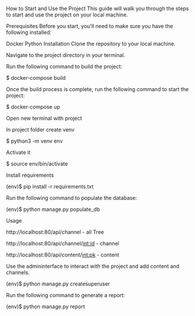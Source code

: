 How to Start and Use the Project
This guide will walk you through the steps to start and use the project on your local machine.

Prerequisites
Before you start, you'll need to make sure you have the following installed:

Docker
Python
Installation
Clone the repository to your local machine.

Navigate to the project directory in your terminal.

Run the following command to build the project:


$ docker-compose build 

Once the build process is complete, run the following command to start the project:

$ docker-compose up

Open new terminal with project

In project folder create venv

$ python3 -m venv env

Activate it

$ source env/bin/activate

Install requirements

(env)$ pip install -r requirements.txt

Run the following command to populate the database:

(env)$ python manage.py populate_db

Usage

http://localhost:80/api/channel           - all Tree

http://localhost:80/api/channel/<int:id>  - channel

http://localhost:80/api/content/<int:pk>   - content

Use the admininterface to interact with the project and add content and channels.

(env)$ python manage.py createsuperuser

Run the following command to generate a report:

(env)$ python manage.py report






